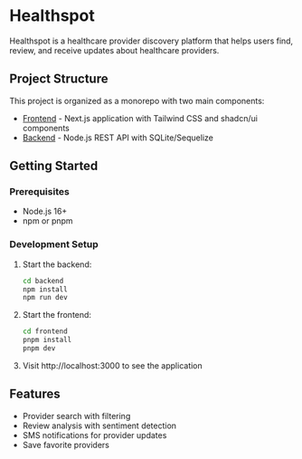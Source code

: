 # Healthspot

Healthspot is a healthcare provider discovery platform that helps users find, review, and receive updates about healthcare providers.

## Project Structure

This project is organized as a monorepo with two main components:

- [Frontend](/frontend) - Next.js application with Tailwind CSS and shadcn/ui components
- [Backend](/backend) - Node.js REST API with SQLite/Sequelize

## Getting Started

### Prerequisites
- Node.js 16+
- npm or pnpm

### Development Setup

1. Start the backend:
   ```bash
   cd backend
   npm install
   npm run dev
   ```

2. Start the frontend:
   ```bash
   cd frontend
   pnpm install
   pnpm dev
   ```

3. Visit http://localhost:3000 to see the application

## Features
- Provider search with filtering
- Review analysis with sentiment detection
- SMS notifications for provider updates
- Save favorite providers